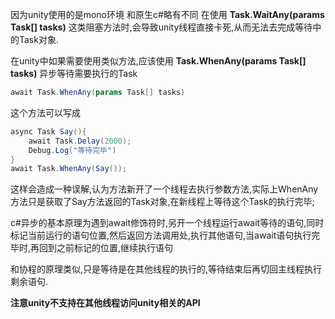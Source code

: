 因为unity使用的是mono环境 和原生c#略有不同 在使用 **Task.WaitAny(params Task[] tasks)** 这类阻塞方法时,会导致unity线程直接卡死,从而无法去完成等待中的Task对象.

在unity中如果需要使用类似方法,应该使用 **Task.WhenAny(params Task[] tasks)**  异步等待需要执行的Task

```c#
await Task.WhenAny(params Task[] tasks)
```

这个方法可以写成

```c#
async Task Say(){
	await Task.Delay(2000);
	Debug.Log("等待完毕")
}
await Task.WhenAny(Say());
```

这样会造成一种误解,认为方法新开了一个线程去执行参数方法,实际上WhenAny方法只是获取了Say方法返回的Task对象,在新线程上等待这个Task的执行完毕;

c#异步的基本原理为遇到await修饰符时,另开一个线程运行await等待的语句,同时标记当前运行的语句位置,然后返回方法调用处,执行其他语句,当await语句执行完毕时,再回到之前标记的位置,继续执行语句

和协程的原理类似,只是等待是在其他线程的执行的,等待结束后再切回主线程执行剩余语句.

**注意unity不支持在其他线程访问unity相关的API** 